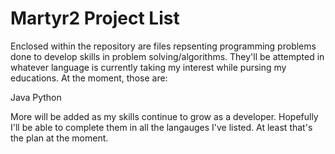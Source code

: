 # Martyr2 Project List

Enclosed within the repository are files repsenting programming problems done to develop skills in problem solving/algorithms. They'll be attempted in whatever language is currently taking my interest while pursing my educations. At the moment, those are:

Java
Python

More will be added as my skills continue to grow as a developer. Hopefully I'll be able to complete them in all the langauges I've listed. At least that's the plan at the moment.
